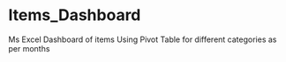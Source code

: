 # Items_Dashboard
Ms Excel Dashboard of items Using Pivot Table for different categories as per months
